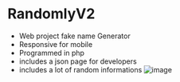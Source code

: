 
# RandomlyV2
- Web project fake name Generator
- Responsive for mobile
- Programmed in php
- includes a json page for developers 
- includes a lot of random informations
![image](https://user-images.githubusercontent.com/77233657/133860413-0cbd9ce4-4dda-46ec-a15e-3c0f82d8feca.jpeg)
